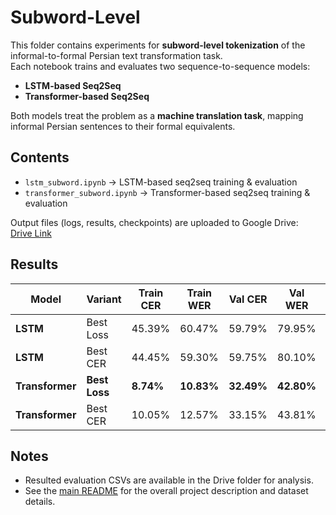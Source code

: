# Subword-Level

This folder contains experiments for **subword-level tokenization** of the informal-to-formal Persian text transformation task.  
Each notebook trains and evaluates two sequence-to-sequence models:

- **LSTM-based Seq2Seq**
- **Transformer-based Seq2Seq**

Both models treat the problem as a **machine translation task**, mapping informal Persian sentences to their formal equivalents.


## Contents
- `lstm_subword.ipynb` → LSTM-based seq2seq training & evaluation
- `transformer_subword.ipynb` → Transformer-based seq2seq training & evaluation

Output files (logs, results, checkpoints) are uploaded to Google Drive:  
[Drive Link](https://drive.google.com/drive/folders/1U9Z1W4rVk8X9e0ZOhWtTE1OugQ_Pht_0?usp=sharing)


## Results

| Model         | Variant   | Train CER | Train WER | Val CER | Val WER | Test CER | Test WER |
|---------------|-----------|-----------|-----------|---------|---------|----------|----------|
| **LSTM**      | Best Loss | 45.39%    | 60.47%    | 59.79%  | 79.95%  | 59.41%   | 79.64%   |
| **LSTM**      | Best CER  | 44.45%    | 59.30%    | 59.75%  | 80.10%  | 59.70%   | 80.17%   |
| **Transformer** | **Best Loss** | **8.74%**    | **10.83%**    | **32.49%**  | **42.80%**  | **32.58%**   | **43.24%**   |
| **Transformer** | Best CER  | 10.05%    | 12.57%    | 33.15%  | 43.81%  | 33.04%   | 43.73%   |


## Notes
- Resulted evaluation CSVs are available in the Drive folder for analysis.
- See the [main README](../README.md) for the overall project description and dataset details.
